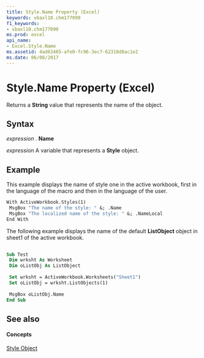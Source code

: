 ```yaml
---
title: Style.Name Property (Excel)
keywords: vbaxl10.chm177090
f1_keywords:
- vbaxl10.chm177090
ms.prod: excel
api_name:
- Excel.Style.Name
ms.assetid: 4ad63465-afe0-fc96-3ec7-62318d8ac1e2
ms.date: 06/08/2017
---
```



# Style.Name Property (Excel)

Returns a  **String** value that represents the name of the object.


## Syntax

 _expression_ . **Name**

 _expression_ A variable that represents a **Style** object.


## Example

This example displays the name of style one in the active workbook, first in the language of the macro and then in the language of the user.


```vb
With ActiveWorkbook.Styles(1) 
 MsgBox "The name of the style: " &; .Name 
 MsgBox "The localized name of the style: " &; .NameLocal 
End With
```

The following example displays the name of the default  **ListObject** object in sheet1 of the active workbook.




```vb
 
Sub Test 
 Dim wrksht As Worksheet 
 Dim oListObj As ListObject 
 
 Set wrksht = ActiveWorkbook.Worksheets("Sheet1") 
 Set oListObj = wrksht.ListObjects(1) 
 
 MsgBox oListObj.Name 
End Sub
```


## See also


#### Concepts


[Style Object](Excel.Style.md)

